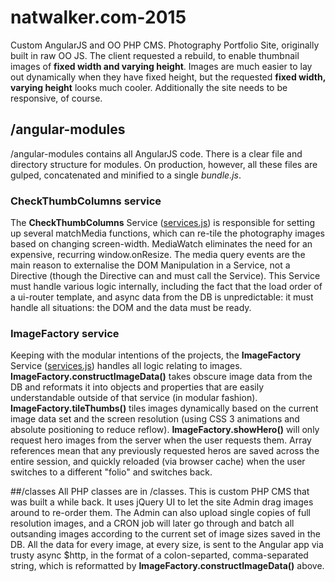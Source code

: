 
# natwalker.com-2015
Custom AngularJS and OO PHP CMS.
Photography Portfolio Site, originally built in raw OO JS. The client requested a rebuild, to enable thumbnail images of **fixed width and varying height**. Images are much easier to lay out dynamically when they have fixed height, but the requested **fixed width, varying height** looks much cooler. Additionally the site needs to be responsive, of course.

## /angular-modules
/angular-modules contains all AngularJS code. There is a clear file and directory structure for modules. On production, however, all these files are gulped, concatenated and minified to a single *bundle.js*.

### CheckThumbColumns service
The **CheckThumbColumns** Service ([services.js](angular-modules/folio/js/services.js)) is responsible for setting up several matchMedia functions, which can re-tile the photography images based on changing screen-width. MediaWatch eliminates the need for an expensive, recurring window.onResize. The media query events are the main reason to externalise the DOM Manipulation in a Service, not a Directive (though the Directive can and must call the Service).
This Service must handle various logic internally, including the fact that the load order of a ui-router template, and async data from the DB is unpredictable: it must handle all situations: the DOM and the data must be ready. 

### ImageFactory service
Keeping with the modular intentions of the projects, the **ImageFactory** Service ([services.js](angular-modules/folio/js/services.js)) handles all logic relating to images. **ImageFactory.constructImageData()** takes obscure image data from the DB and reformats it into objects and properties that are easily understandable outside of that service (in modular fashion). **ImageFactory.tileThumbs()** tiles images dynamically based on the current image data set and the screen resolution (using CSS 3 animations and absolute positioning to reduce reflow). **ImageFactory.showHero()** will only request hero images from the server when the user requests them. Array references mean that any previously requested heros are saved across the entire session, and quickly reloaded (via browser cache) when the user switches to a different "folio" and switches back.

##/classes
All PHP classes are in /classes. This is custom PHP CMS that was built a while back. It uses jQuery UI to let the site Admin drag images around to re-order them. The Admin can also upload single copies of full resolution images, and a CRON job will later go through and batch all outsanding images according to the current set of image sizes saved in the DB. All the data for every image, at every size, is sent to the Angular app via trusty async $http, in the format of a colon-separted, comma-separated string, which is reformatted by **ImageFactory.constructImageData()** above.
